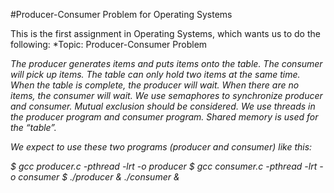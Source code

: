 #Producer-Consumer Problem for Operating Systems

This is the first assignment in Operating Systems, which wants us to do the following:
*Topic: Producer-Consumer Problem

*The producer generates items and puts items onto the table. The consumer will pick up items. The table can only hold two items at the same time. When the table is complete, the producer will wait. When there are no items, the consumer will wait. We use semaphores to synchronize producer and consumer.  Mutual exclusion should be considered. We use threads in the producer program and consumer program. Shared memory is used for the “table”.*

*We expect to use these two programs (producer and consumer) like this:*

*$ gcc producer.c -pthread -lrt -o producer*
*$ gcc consumer.c -pthread -lrt -o consumer*
*$ ./producer & ./consumer &*



